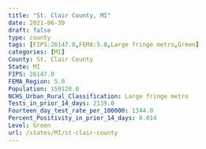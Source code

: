 ```yaml
---
title: "St. Clair County, MI"
date: 2021-06-30
draft: false
type: county
tags: [FIPS:26147.0,FEMA:5.0,Large fringe metro,Green]
categories: [MI]
County: St. Clair County
State: MI
FIPS: 26147.0
FEMA_Region: 5.0
Population: 159128.0
NCHS_Urban_Rural_Classification: Large fringe metro
Tests_in_prior_14_days: 2139.0
Fourteen_day_test_rate_per_100000: 1344.0
Percent_Positivity_in_prior_14_days: 0.014
Level: Green
url: /states/MI/st-clair-county
---
```



